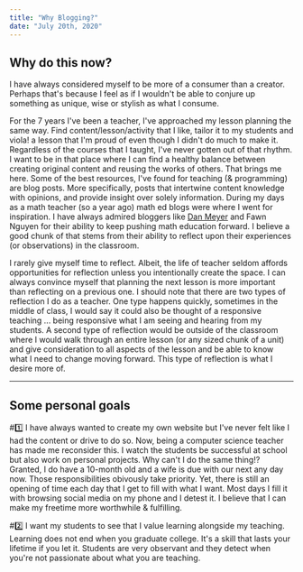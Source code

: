 ```yaml
---
title: "Why Blogging?"
date: "July 20th, 2020"
---
```


## Why do this now?

I have always considered myself to be more of a consumer than a creator.  Perhaps that's because I feel as if I wouldn't be able to conjure up something as unique, wise or stylish as what I consume.  

For the 7 years I've been a teacher, I've approached my lesson planning the same way. Find content/lesson/activity that I like, tailor it to my students and viola! a lesson that I'm proud of even though I didn't do much to make it.  Regardless of the courses that I taught, I've never gotten out of that rhythm. I want to be in that place where I can find a healthy balance between creating original content and reusing the works of others. That brings me here.  Some of the best resources, I've found for teaching (& programming) are blog posts.  More specifically, posts that intertwine content knowledge with opinions, and provide insight over solely information. During my days as a math teacher (so a year ago) math ed blogs were where I went for inspiration.  I have always admired bloggers like [Dan Meyer](https://blog.mrmeyer.com) and Fawn Nguyen for their ability to keep pushing math education forward.  I believe a good chunk of that stems from their ability to reflect upon their experiences (or observations) in the classroom.  

I rarely give myself time to reflect.  Albeit, the life of teacher seldom affords opportunities for reflection unless you intentionally create the space.  I can always convince myself that planning the next lesson is more important than reflecting on a previous one.  I should note that there are two types of reflection I do as a teacher.  One type happens quickly, sometimes in the middle of class, I would say it could also be thought of a responsive teaching ... being responsive what I am seeing and hearing from my students.  A second type of reflection would be outside of the classroom where I would walk through an entire lesson (or any sized chunk of a unit) and give consideration to all aspects of the lesson and be able to know what I need to change moving forward.  This type of reflection is what I desire more of.  

***

## Some personal goals 

#:one: I have always wanted to create my own website but I've never felt like I had the content or drive to do so.  Now, being a computer science teacher has made me reconsider this.  I watch the students be successful at school but also work on personal projects. Why can't I do the same thing!? Granted, I do have a 10-month old and a wife is due with our next any day now.  Those responsibilities obivously take priority.  Yet, there is still an opening of time each day that I get to fill with what I want.  Most days I fill it with browsing social media on my phone and I detest it.  I believe that I can make my freetime more worthwhile & fulfilling.  

#:two: I want my students to see that I value learning alongside my teaching.  Learning does not end when you graduate college.  It's a skill that lasts your lifetime if you let it.  Students are very observant and they detect when you're not passionate about what you are teaching.  

